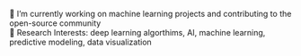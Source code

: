 

<p>  
🔭 I’m currently working on machine learning projects and contributing to the open-source community <br> 
💬 Research Interests: deep learning algorthims, AI, machine learning, predictive modeling, data visualization <br> <p>
